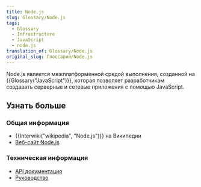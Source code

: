 ```yaml
---
title: Node.js
slug: Glossary/Node.js
tags:
  - Glossary
  - Infrastructure
  - JavaScript
  - node.js
translation_of: Glossary/Node.js
original_slug: Глоссарий/Node.js
---
```

Node.js является межплатформенной средой выполнения, созданной на {{Glossary("JavaScript")}}, которая позволяет разработчикам создавать серверные и сетевые приложения с помощью JavaScript.

## Узнать больше

### Общая информация

- {{Interwiki("wikipedia", "Node.js")}} на Википедии
- [Веб-сайт Node.js](https://nodejs.org/)

### Техническая информация

- [API документация](https://nodejs.org/api/)
- [Руководство](https://nodejs.org/documentation/tutorials/)
